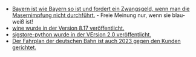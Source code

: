 * [Bayern ist wie Bayern so ist und fordert ein Zwangsgeld, wenn man die Masernimpfung nicht durchführt.](https://impfentscheidung.online/masernimpfpflicht-zwangsgeld/) - Freie Meinung nur, wenn sie blau-weiß ist!
* [wine wurde in der Version 8.17 veröffentlicht.](https://www.phoronix.com/news/Wine-8.17-Released)
* [sigstore-python wurde in der VErsion 2.0 veröffentlicht.](https://openssf.org/blog/2023/09/29/announcing-sigstore-python-2-0/)
* [Der Fahrplan der deutschen Bahn ist auch 2023 gegen den Kunden gerichtet.](https://tuxproject.de/blog/2023/09/umstellung-im-dezember-was-der-neue-fahrplan-fuer-bahnkunden-bedeutet/)
